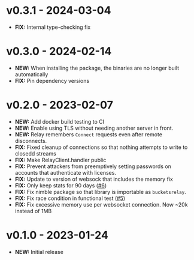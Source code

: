 # v0.3.1 - 2024-03-04

- **FIX:** Internal type-checking fix

# v0.3.0 - 2024-02-14

- **NEW:** When installing the package, the binaries are no longer built automatically
- **FIX:** Pin dependency versions

# v0.2.0 - 2023-02-07

- **NEW:** Add docker build testing to CI
- **NEW:** Enable using TLS without needing another server in front.
- **NEW:** Relay remembers `Connect` requests even after remote disconnects.
- **FIX:** Fixed cleanup of connections so that nothing attempts to write to closedd streams
- **FIX:** Make RelayClient.handler public
- **FIX:** Prevent attackers from preemptively setting passwords on accounts that authenticate with licenses.
- **FIX:** Update to version of websock that includes the memory fix
- **FIX:** Only keep stats for 90 days ([#6](https://github.com/buckets/relay/issues/6))
- **FIX:** Fix nimble package so that library is importable as `bucketsrelay`.
- **FIX:** Fix race condition in functional test ([#5](https://github.com/buckets/relay/issues/5))
- **FIX:** Fix excessive memory use per websocket connection. Now ~20k instead of 1MB

# v0.1.0 - 2023-01-24

- **NEW:** Initial release

